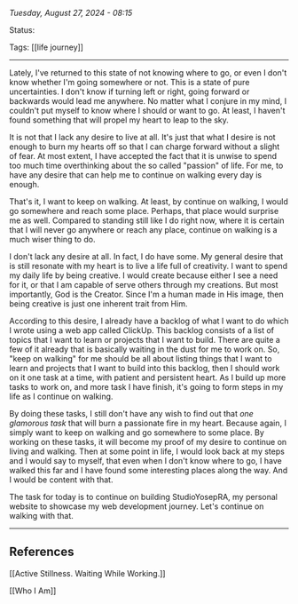 
*Tuesday, August 27, 2024 - 08:15*

Status:

Tags: [[life journey]]

---

Lately, I've returned to this state of not knowing where to go, or even I don't know whether I'm going somewhere or not. This is a state of pure uncertainties. I don't know if turning left or right, going forward or backwards would lead me anywhere. No matter what I conjure in my mind, I couldn't put myself to know where I should or want to go. At least, I haven't found something that will propel my heart to leap to the sky.

It is not that I lack any desire to live at all. It's just that what I desire is not enough to burn my hearts off so that I can charge forward without a slight of fear. At most extent, I have accepted the fact that it is unwise to spend too much time overthinking about the so called "passion" of life. For me, to have any desire that can help me to continue on walking every day is enough.

That's it, I want to keep on walking. At least, by continue on walking, I would go somewhere and reach some place. Perhaps, that place would surprise me as well. Compared to standing still like I do right now, where it is certain that I will never go anywhere or reach any place, continue on walking is a much wiser thing to do.

I don't lack any desire at all. In fact, I do have some. My general desire that is still resonate with my heart is to live a life full of creativity. I want to spend my daily life by being creative. I would create because either I see a need for it, or that I am capable of serve others through my creations. But most importantly, God is the Creator. Since I'm a human made in His image, then being creative is just one inherent trait from Him.

According to this desire, I already have a backlog of what I want to do which I wrote using a web app called ClickUp. This backlog consists of a list of topics that I want to learn or projects that I want to build. There are quite a few of it already that is basically waiting in the dust for me to work on. So, "keep on walking" for me should be all about listing things that I want to learn and projects that I want to build into this backlog, then I should work on it one task at a time, with patient and persistent heart. As I build up more tasks to work on, and more task I have finish, it's going to form steps in my life as I continue on walking.

By doing these tasks, I still don't have any wish to find out that *one glamorous task* that will burn a passionate fire in my heart. Because again, I simply want to keep on walking and go somewhere to some place. By working on these tasks, it will become my proof of my desire to continue on living and walking. Then at some point in life, I would look back at my steps and I would say to myself, that even when I don't know where to go, I have walked this far and I have found some interesting places along the way. And I would be content with that.

The task for today is to continue on building StudioYosepRA, my personal website to showcase my web development journey. Let's continue on walking with that.

---
## References

[[Active Stillness. Waiting While Working.]]

[[Who I Am]]